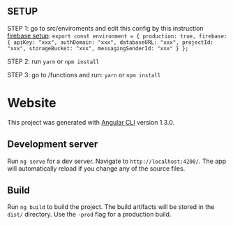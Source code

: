 ## SETUP
STEP 1: go to src/enviroments and edit this config by this instruction [firebase setup](https://firebase.google.com/docs/web/setup):
    `export const environment = {
    production: true,
    firebase: {
        apiKey: "xxx",
        authDomain: "xxx",
        databaseURL: "xxx",
        projectId: "xxx",
        storageBucket: "xxx",
        messagingSenderId: "xxx"
    }
    };`

STEP 2: run `yarn` or `npm install`

STEP 3: go to /functions and run: `yarn` or `npm install`


# Website

This project was generated with [Angular CLI](https://github.com/angular/angular-cli) version 1.3.0.

## Development server

Run `ng serve` for a dev server. Navigate to `http://localhost:4200/`. The app will automatically reload if you change any of the source files.

## Build

Run `ng build` to build the project. The build artifacts will be stored in the `dist/` directory. Use the `-prod` flag for a production build.
